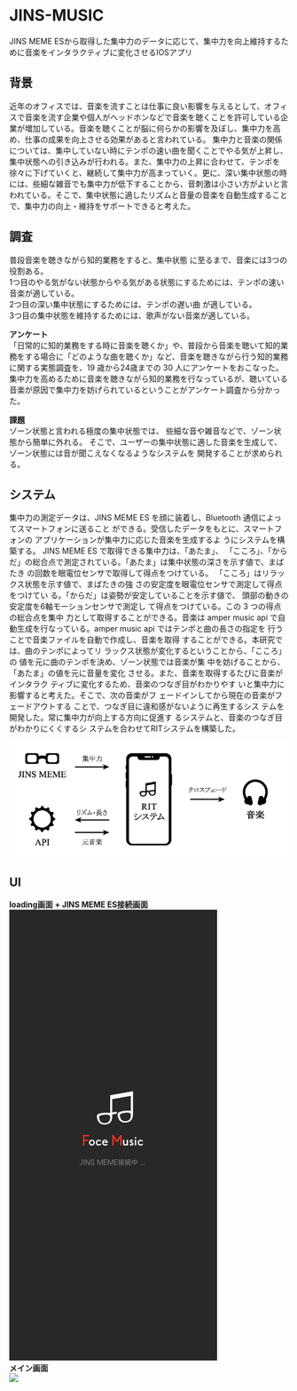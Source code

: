 # JINS-MUSIC
JINS MEME ESから取得した集中力のデータに応じて、集中力を向上維持するために音楽をインタラクティブに変化させるIOSアプリ

## 背景
近年のオフィスでは、音楽を流すことは仕事に良い影響を与えるとして、オフィスで音楽を流す企業や個人がヘッドホンなどで音楽を聴くことを許可している企業が増加している。音楽を聴くことが脳に何らかの影響を及ぼし、集中力を高め、仕事の成果を向上させる効果があると言われている。
集中力と音楽の関係については、集中していない時にテンポの速い曲を聞くことでやる気が上昇し、集中状態への引き込みが行われる。また、集中力の上昇に合わせて、テンポを徐々に下げていくと、継続して集中力が高まっていく。更に、深い集中状態の時には、些細な雑音でも集中力が低下することから、音刺激は小さい方がよいと言われている。そこで、集中状態に適したリズムと音量の音楽を自動生成することで、集中力の向上・維持をサポートできると考えた。

## 調査
普段音楽を聴きながら知的業務をすると、集中状態
に至るまで、音楽には3つの役割ある。<br>
1つ目のやる気がない状態からやる気がある状態にするためには、テンポの速い音楽が適している。<br>
2つ目の深い集中状態にするためには、テンポの遅い曲 が適している。<br>
3つ目の集中状態を維持するためには、歌声がない音楽が適している。<br>

<strong>アンケート</strong><br>
「日常的に知的業務をする時に音楽を聴くか」や、普段から音楽を聴いて知的業務をする場合に「どのような曲を聴くか」など、音楽を聴きながら行う知的業務に関する実態調査を、19 歳から24歳までの 30 人にアンケートをおこなった。<br>
集中力を高めるために音楽を聴きながら知的業務を行なっているが、聴いている音楽が原因で集中力を妨げられているということがアンケート調査から分かった。<br>

<strong>課題</strong><br>
ゾーン状態と言われる極度の集中状態では、 些細な音や雑音などで、ゾーン状態から簡単に外れる。 そこで、ユーザーの集中状態に適した音楽を生成して、 ゾーン状態には音が聞こえなくなるようなシステムを 開発することが求められる。<br>

 ## システム
 集中力の測定データは、JINS MEME ES を顔に装着し、Bluetooth 通信によってスマートフォンに送ること ができる。受信したデータをもとに、スマートフォンの アプリケーションが集中力に応じた音楽を生成するよ うにシステムを構築する。
JINS MEME ES で取得できる集中力は、「あたま」、 「こころ」、「からだ」の総合点で測定されている。「あたま」は集中状態の深さを示す値で、まばたき の回数を眼電位センサで取得して得点をつけている。 「こころ」はリラックス状態を示す値で、まばたきの強 さの安定度を眼電位センサで測定して得点をつけてい る。「からだ」は姿勢が安定していることを示す値で、 頭部の動きの安定度を6軸モーションセンサで測定し て得点をつけている。この 3 つの得点の総合点を集中 力として取得することができる。音楽は amper music api で自動生成を行なっている。amper music api ではテンポと曲の長さの指定を 行うことで音楽ファイルを自動で作成し、音楽を取得 することができる。本研究では、曲のテンポによってリ ラックス状態が変化するということから、「こころ」の 値を元に曲のテンポを決め、ゾーン状態では音楽が集 中を妨げることから、「あたま」の値を元に音量を変化 させる。また、音楽を取得するたびに音楽がインタラク ティブに変化するため、音楽のつなぎ目がわかりやす いと集中力に影響すると考えた。そこで、次の音楽がフ ェードインしてから現在の音楽がフェードアウトする ことで、つなぎ目に違和感がないように再生するシス テムを開発した。常に集中力が向上する方向に促進す るシステムと、音楽のつなぎ目がわかりにくくするシ ステムを合わせてRITシステムを構築した。

 <img src="https://github.com/degudegu2510/JINS-MUSIC/blob/master/image/graph4.jpg?raw=true">
 
 ## UI
 <strong>loading画面 + JINS MEME ES接続画面</strong><br>
 <img src="https://github.com/degudegu2510/JINS-MUSIC/blob/master/image/Lounch1-4.png?raw=true"><br>
 <strong>メイン画面</strong><br>
 <img src="https://github.com/degudegu2510/JINS-MUSIC/blob/master/image/Main1-1%20%E2%80%93%201.png"><br>
 
 
